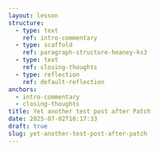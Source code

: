 ```yaml
---
layout: lesson
structure:
  - type: text
    ref: intro-commentary
  - type: scaffold
    ref: paragraph-structure-heaney-ks3
  - type: text
    ref: closing-thoughts
  - type: reflection
    ref: default-reflection
anchors:
  - intro-commentary
  - closing-thoughts
title: Yet another test post after Patch
date: 2025-07-02T16:17:33
draft: true
slug: yet-another-test-post-after-patch
---
```


<!-- intro-commentary -->

<!-- paragraph-structure-heaney-ks3 -->

<!-- closing-thoughts -->

<!-- default-reflection -->

